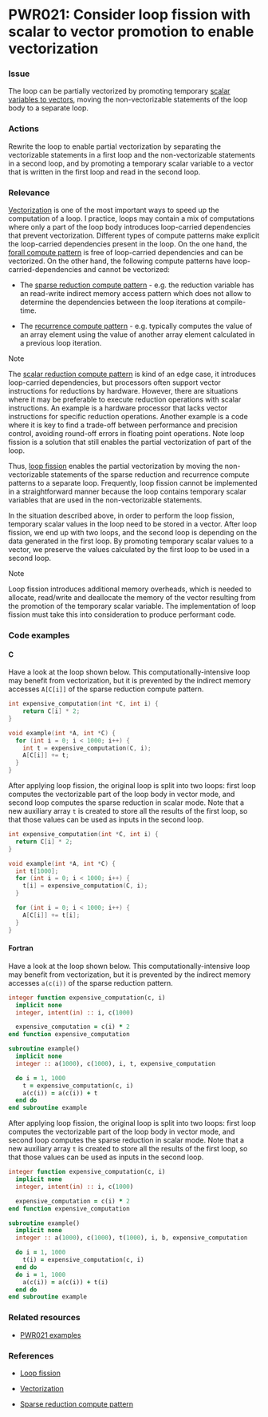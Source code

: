 # PWR021: Consider loop fission with scalar to vector promotion to enable vectorization

### Issue

The loop can be partially vectorized by promoting temporary
[scalar variables to vectors](../../Glossary/Scalar-to-vector-promotion.md), moving
the non-vectorizable statements of the loop body to a separate loop.

### Actions

Rewrite the loop to enable partial vectorization by separating the vectorizable
statements in a first loop and the non-vectorizable statements in a second loop,
and by promoting a temporary scalar variable to a vector that is written in the
first loop and read in the second loop.

### Relevance

[Vectorization](../../Glossary/Vectorization.md) is one of the most important ways to
speed up the computation of a loop. I practice, loops may contain a mix of
computations where only a part of the loop body introduces loop-carried
dependencies that prevent vectorization. Different types of compute patterns
make explicit the loop-carried dependencies present in the loop. On the one
hand, the
[forall compute pattern](../../Glossary/Patterns-for-performance-optimization/Forall.md)
is free of loop-carried dependencies and can be vectorized. On the other hand,
the following compute patterns have loop-carried-dependencies and cannot be
vectorized:

* The
[sparse reduction compute pattern](../../Glossary/Patterns-for-performance-optimization/Sparse-reduction.md) - e.g.
the reduction variable has an read-write indirect memory access pattern which
does not allow to determine the dependencies between the loop iterations at
compile-time.

* The
[recurrence compute pattern](../../Glossary/Patterns-for-performance-optimization/Recurrence.md) - e.g.
typically computes the value of an array element using the value of another
array element calculated in a previous loop iteration.

> [!NOTE]
> The
> [scalar reduction compute pattern](../../Glossary/Patterns-for-performance-optimization/Scalar-reduction.md)
> is kind of an edge case, it introduces loop-carried dependencies, but
> processors often support vector instructions for reductions by hardware.
> However, there are situations where it may be preferable to execute reduction
> operations with scalar instructions. An example is a hardware processor that
> lacks vector instructions for specific reduction operations. Another example is
> a code where it is key to find a trade-off between performance and precision
> control, avoiding round-off errors in floating point operations. Note loop
> fission is a solution that still enables the partial vectorization of part of
> the loop.

Thus, [loop fission](../../Glossary/Loop-fission.md) enables the partial
vectorization by moving the non-vectorizable statements of the sparse reduction
and recurrence compute patterns to a separate loop. Frequently, loop fission
cannot be implemented in a straightforward manner because the loop contains
temporary scalar variables that are used in the non-vectorizable statements.

In the situation described above, in order to perform the loop fission,
temporary scalar values in the loop need to be stored in a vector. After loop
fission, we end up with two loops, and the second loop is depending on the data
generated in the first loop. By promoting temporary scalar values to a vector,
we preserve the values calculated by the first loop to be used in a second loop.

> [!NOTE]
> Loop fission introduces additional memory overheads, which is needed to
> allocate, read/write and deallocate the memory of the vector resulting from the
> promotion of the temporary scalar variable. The implementation of loop fission
> must take this into consideration to produce performant code.

### Code examples

#### C

Have a look at the loop shown below. This computationally-intensive loop may
benefit from vectorization, but it is prevented by the indirect memory accesses
`A[C[i]]` of the sparse reduction compute pattern.

```c
int expensive_computation(int *C, int i) {
    return C[i] * 2;
}

void example(int *A, int *C) {
  for (int i = 0; i < 1000; i++) {
    int t = expensive_computation(C, i);
    A[C[i]] += t;
  }
}
```

After applying loop fission, the original loop is split into two loops: first
loop computes the vectorizable part of the loop body in vector mode, and second
loop computes the sparse reduction in scalar mode. Note that a new auxiliary
array `t` is created to store all the results of the first loop, so that those
values can be used as inputs in the second loop.

```c
int expensive_computation(int *C, int i) {
  return C[i] * 2;
}

void example(int *A, int *C) {
  int t[1000];
  for (int i = 0; i < 1000; i++) {
    t[i] = expensive_computation(C, i);
  }

  for (int i = 0; i < 1000; i++) {
    A[C[i]] += t[i];
  }
}
```

#### Fortran

Have a look at the loop shown below. This computationally-intensive loop may
benefit from vectorization, but it is prevented by the indirect memory accesses
`a(c(i))` of the sparse reduction pattern.

```f90
integer function expensive_computation(c, i)
  implicit none
  integer, intent(in) :: i, c(1000)

  expensive_computation = c(i) * 2
end function expensive_computation

subroutine example()
  implicit none
  integer :: a(1000), c(1000), i, t, expensive_computation

  do i = 1, 1000
    t = expensive_computation(c, i)
    a(c(i)) = a(c(i)) + t
  end do
end subroutine example
```

After applying loop fission, the original loop is split into two loops: first
loop computes the vectorizable part of the loop body in vector mode, and second
loop computes the sparse reduction in scalar mode. Note that a new auxiliary
array `t` is created to store all the results of the first loop, so that those
values can be used as inputs in the second loop.

```f90
integer function expensive_computation(c, i)
  implicit none
  integer, intent(in) :: i, c(1000)

  expensive_computation = c(i) * 2
end function expensive_computation

subroutine example()
  implicit none
  integer :: a(1000), c(1000), t(1000), i, b, expensive_computation

  do i = 1, 1000
    t(i) = expensive_computation(c, i)
  end do
  do i = 1, 1000
    a(c(i)) = a(c(i)) + t(i)
  end do
end subroutine example
```

### Related resources

* [PWR021 examples](https://github.com/codee-com/open-catalog/tree/main/Checks/PWR021/)

### References

* [Loop fission](../../Glossary/Loop-fission.md)

* [Vectorization](../../Glossary/Vectorization.md)

* [Sparse reduction compute pattern](../../Glossary/Patterns-for-performance-optimization/Sparse-reduction.md)
